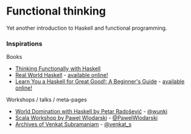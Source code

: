 # Functional thinking

Yet another introduction to Haskell and functional programming.

### Inspirations

Books
* [Thinking Functionally with Haskell](http://www.amazon.com/Thinking-Functionally-Haskell-Richard-Bird/dp/1107452643/)
* [Real World Haskell](http://www.amazon.com/Real-World-Haskell-Bryan-OSullivan/dp/0596514980/) - [available online!](http://book.realworldhaskell.org/read/)
* [Learn You a Haskell for Great Good!: A Beginner's Guide](http://www.amazon.com/Learn-You-Haskell-Great-Good/dp/1593272839/) - [available online!](http://learnyouahaskell.com/chapters)

Workshops / talks / meta-pages
* [World Domination with Haskell by Petar Radošević](https://gibbon.co/wunki/world-domination-with-haskell#chapters) - [@wunki](https://twitter.com/wunki)
* [Scala Workshop by Pawel Wlodarski](https://www.gitbook.com/book/pawelwlodarski/workshops/details) - [@PawelWlodarski](https://twitter.com/PawelWlodarski)
* [Archives of Venkat Subramaniam](http://agiledeveloper.com/downloads.html) - [@venkat_s](https://twitter.com/venkat_s)